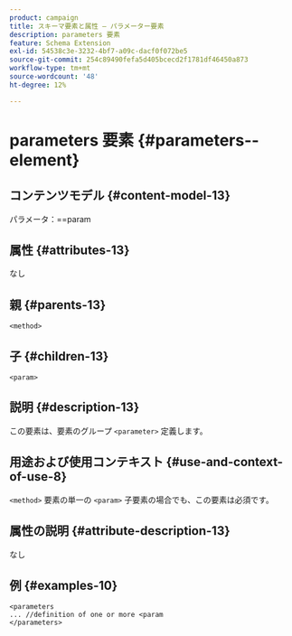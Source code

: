 ```yaml
---
product: campaign
title: スキーマ要素と属性 – パラメーター要素
description: parameters 要素
feature: Schema Extension
exl-id: 54538c3e-3232-4bf7-a09c-dacf0f072be5
source-git-commit: 254c89490fefa5d405bcecd2f1781df46450a873
workflow-type: tm+mt
source-wordcount: '48'
ht-degree: 12%

---
```


# parameters 要素 {#parameters--element}


## コンテンツモデル {#content-model-13}

パラメータ：==param

## 属性 {#attributes-13}

なし

## 親 {#parents-13}

`<method>`

## 子 {#children-13}

`<param>`

## 説明 {#description-13}

この要素は、要素のグループ `<parameter>` 定義します。

## 用途および使用コンテキスト {#use-and-context-of-use-8}

`<method>` 要素の単一の `<param>` 子要素の場合でも、この要素は必須です。

## 属性の説明 {#attribute-description-13}

なし

## 例 {#examples-10}

```
<parameters
... //definition of one or more <param
</parameters>
```
